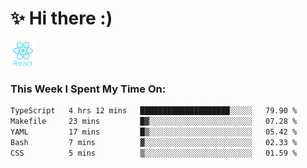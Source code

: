 <h1 align="left">✨ Hi there :)</h1>

  <a href="https://reactjs.org/" target="_blank" rel="noreferrer">   
    <img src="https://raw.githubusercontent.com/devicons/devicon/master/icons/react/react-original-wordmark.svg" alt="react" width="40"     
    height="40"/></a>
 
<h3 align="left">This Week I Spent My Time On:</h3>
<!--START_SECTION:waka-->

```txt
TypeScript   4 hrs 12 mins   ████████████████████░░░░░   79.90 %
Makefile     23 mins         █▓░░░░░░░░░░░░░░░░░░░░░░░   07.28 %
YAML         17 mins         █▒░░░░░░░░░░░░░░░░░░░░░░░   05.42 %
Bash         7 mins          ▓░░░░░░░░░░░░░░░░░░░░░░░░   02.33 %
CSS          5 mins          ▒░░░░░░░░░░░░░░░░░░░░░░░░   01.59 %
```

<!--END_SECTION:waka-->


